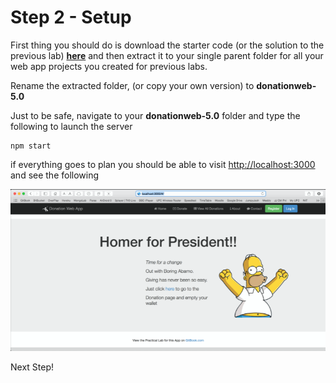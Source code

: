 # Step 2 - Setup

First thing you should do is download the starter code (or the solution to the previous lab) **[here](../zips/donationweb-4.0.solution.zip)** and then extract it to your single parent folder for all your web app projects you created for previous labs. 

Rename the extracted folder, (or copy your own version) to **donationweb-5.0**

Just to be safe, navigate to your **donationweb-5.0** folder and type the following to launch the server

```
npm start

```

if everything goes to plan you should be able to visit [http://localhost:3000](http://localhost:3000) and see the following

![](../images/lab4.step2.1.png)

Next Step!